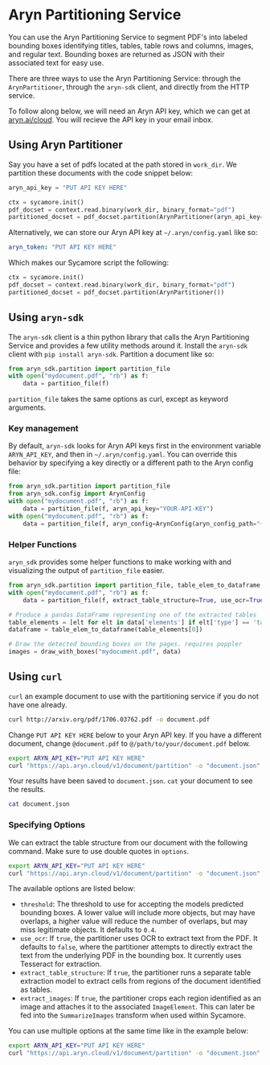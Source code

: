 # Aryn Partitioning Service


You can use the Aryn Partitioning Service to segment PDF's into labeled bounding boxes identifying titles, tables, table rows and columns, images, and regular text. Bounding boxes are returned as JSON with their associated text for easy use.

There are three ways to use the Aryn Partitioning Service: through the `ArynPartitioner`, through the `aryn-sdk` client, and directly from the HTTP service.

To follow along below, we will need an Aryn API key, which we can get at [aryn.ai/cloud](https://www.aryn.ai/cloud). You will recieve the API key in your email inbox.
## Using Aryn Partitioner

Say you have a set of pdfs located at the path stored in `work_dir`. We partition these documents with the code snippet below:

```python
aryn_api_key = "PUT API KEY HERE"

ctx = sycamore.init()
pdf_docset = context.read.binary(work_dir, binary_format="pdf")
partitioned_docset = pdf_docset.partition(ArynPartitioner(aryn_api_key=aryn_api_key))
```
Alternatively, we can store our Aryn API key at `~/.aryn/config.yaml` like so:
```yaml
aryn_token: "PUT API KEY HERE"
```
Which makes our Sycamore script the following:
```python
ctx = sycamore.init()
pdf_docset = context.read.binary(work_dir, binary_format="pdf")
partitioned_docset = pdf_docset.partition(ArynPartitioner())
```

## Using `aryn-sdk`

The `aryn-sdk` client is a thin python library that calls the Aryn Partitioning Service and provides a few utility methods around it. Install the `aryn-sdk` client with `pip install aryn-sdk`.
Partition a document like so:

```python
from aryn_sdk.partition import partition_file
with open("mydocument.pdf", "rb") as f:
    data = partition_file(f)
```

`partition_file` takes the same options as curl, except as keyword arguments.

### Key management

By default, `aryn-sdk` looks for Aryn API keys first in the environment variable `ARYN_API_KEY`, and then in `~/.aryn/config.yaml`. You can override this behavior by specifying a key directly or a different path to the Aryn config file:
```python
from aryn_sdk.partition import partition_file
from aryn_sdk.config import ArynConfig
with open("mydocument.pdf", "rb") as f:
    data = partition_file(f, aryn_api_key="YOUR-API-KEY")
with open("mydocument.pdf", "rb") as f:
    data = partition_file(f, aryn_config=ArynConfig(aryn_config_path="~/dotfiles/.aryn/config.yaml"))
```

### Helper Functions

`aryn_sdk` provides some helper functions to make working with and visualizing the output of `partition_file` easier.

```python
from aryn_sdk.partition import partition_file, table_elem_to_dataframe, draw_with_boxes
with open("mydocument.pdf", "rb") as f:
    data = partition_file(f, extract_table_structure=True, use_ocr=True, extract_images=True, threshold=0.35)

# Produce a pandas DataFrame representing one of the extracted tables
table_elements = [elt for elt in data['elements'] if elt['type'] == 'table']
dataframe = table_elem_to_dataframe(table_elements[0])

# Draw the detected bounding boxes on the pages. requires poppler
images = draw_with_boxes("mydocument.pdf", data)
```


## Using `curl`

`curl` an example document to use with the partitioning service if you do not have one already.
```bash
curl http://arxiv.org/pdf/1706.03762.pdf -o document.pdf
```
Change `PUT API KEY HERE` below to your Aryn API key. If you have a different document, change `@document.pdf` to `@/path/to/your/document.pdf` below.
```bash
export ARYN_API_KEY="PUT API KEY HERE"
curl "https://api.aryn.cloud/v1/document/partition" -o "document.json" -H "Authorization: Bearer $ARYN_API_KEY" -F "pdf=@document.pdf";
```
Your results have been saved to `document.json`. `cat` your document to see the results.
```bash
cat document.json
```

### Specifying Options

We can extract the table structure from our document with the following command. Make sure to use double quotes in `options`.

```bash
export ARYN_API_KEY="PUT API KEY HERE"
curl "https://api.aryn.cloud/v1/document/partition" -o "document.json" -H "Authorization: Bearer $ARYN_TOKEN" -F "pdf=@document.pdf" -F "options={\"extract_table_structure\": true}";
```

The available options are listed below:

* ```threshold```: The threshold to use for accepting the models predicted bounding boxes. A lower value will include more objects, but may have overlaps, a higher value will reduce the number of overlaps, but may miss legitimate objects. It defaults to ```0.4```.
* ```use_ocr```: If ```true```, the partitioner uses OCR to extract text from the PDF. It defaults to ```false```, where the partitioner attempts to directly extract the text from the underlying PDF in the bounding box. It currently uses Tesseract for extraction.
* `extract_table_structure`: If `true`, the partitioner runs a separate table extraction model to extract cells from regions of the document identified as tables.
* `extract_images`: If `true`, the partitioner crops each region identified as an image and attaches it to the associated `ImageElement`. This can later be fed into the `SummarizeImages` transform when used within Sycamore.

You can use multiple options at the same time like in the example below:

```bash
export ARYN_API_KEY="PUT API KEY HERE"
curl "https://api.aryn.cloud/v1/document/partition" -o "document.json" -H "Authorization: Bearer $ARYN_TOKEN" -F "pdf=@document.pdf" -F "options={\"extract_table_structure\": true, \"threshold\": 0.2}";
```
